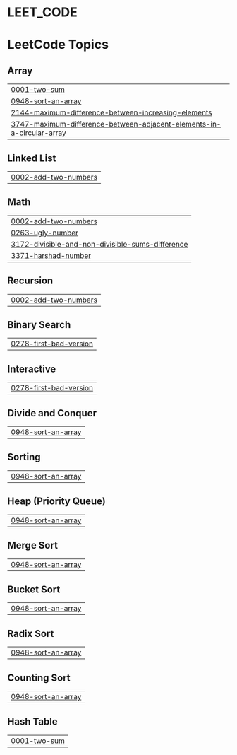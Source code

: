 # LEET_CODE
<!---LeetCode Topics Start-->
# LeetCode Topics
## Array
|  |
| ------- |
| [0001-two-sum](https://github.com/vaarshik6666/LEET_CODE/tree/master/0001-two-sum) |
| [0948-sort-an-array](https://github.com/vaarshik6666/LEET_CODE/tree/master/0948-sort-an-array) |
| [2144-maximum-difference-between-increasing-elements](https://github.com/vaarshik6666/LEET_CODE/tree/master/2144-maximum-difference-between-increasing-elements) |
| [3747-maximum-difference-between-adjacent-elements-in-a-circular-array](https://github.com/vaarshik6666/LEET_CODE/tree/master/3747-maximum-difference-between-adjacent-elements-in-a-circular-array) |
## Linked List
|  |
| ------- |
| [0002-add-two-numbers](https://github.com/vaarshik6666/LEET_CODE/tree/master/0002-add-two-numbers) |
## Math
|  |
| ------- |
| [0002-add-two-numbers](https://github.com/vaarshik6666/LEET_CODE/tree/master/0002-add-two-numbers) |
| [0263-ugly-number](https://github.com/vaarshik6666/LEET_CODE/tree/master/0263-ugly-number) |
| [3172-divisible-and-non-divisible-sums-difference](https://github.com/vaarshik6666/LEET_CODE/tree/master/3172-divisible-and-non-divisible-sums-difference) |
| [3371-harshad-number](https://github.com/vaarshik6666/LEET_CODE/tree/master/3371-harshad-number) |
## Recursion
|  |
| ------- |
| [0002-add-two-numbers](https://github.com/vaarshik6666/LEET_CODE/tree/master/0002-add-two-numbers) |
## Binary Search
|  |
| ------- |
| [0278-first-bad-version](https://github.com/vaarshik6666/LEET_CODE/tree/master/0278-first-bad-version) |
## Interactive
|  |
| ------- |
| [0278-first-bad-version](https://github.com/vaarshik6666/LEET_CODE/tree/master/0278-first-bad-version) |
## Divide and Conquer
|  |
| ------- |
| [0948-sort-an-array](https://github.com/vaarshik6666/LEET_CODE/tree/master/0948-sort-an-array) |
## Sorting
|  |
| ------- |
| [0948-sort-an-array](https://github.com/vaarshik6666/LEET_CODE/tree/master/0948-sort-an-array) |
## Heap (Priority Queue)
|  |
| ------- |
| [0948-sort-an-array](https://github.com/vaarshik6666/LEET_CODE/tree/master/0948-sort-an-array) |
## Merge Sort
|  |
| ------- |
| [0948-sort-an-array](https://github.com/vaarshik6666/LEET_CODE/tree/master/0948-sort-an-array) |
## Bucket Sort
|  |
| ------- |
| [0948-sort-an-array](https://github.com/vaarshik6666/LEET_CODE/tree/master/0948-sort-an-array) |
## Radix Sort
|  |
| ------- |
| [0948-sort-an-array](https://github.com/vaarshik6666/LEET_CODE/tree/master/0948-sort-an-array) |
## Counting Sort
|  |
| ------- |
| [0948-sort-an-array](https://github.com/vaarshik6666/LEET_CODE/tree/master/0948-sort-an-array) |
## Hash Table
|  |
| ------- |
| [0001-two-sum](https://github.com/vaarshik6666/LEET_CODE/tree/master/0001-two-sum) |
<!---LeetCode Topics End-->